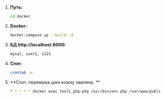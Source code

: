 
1. **Путь:**

    ```bash
    cd docker
    ```

2. **Docker:**

    ```bash
    docker-compose up --build -d
    ```

3. **БД http://localhost:8000:**

    ```bash
    mysql, user1, s123
    ```

4. **Cron:**

    ```bash
    crontab -e
    ```

4. **Cron: перевірка ціни кожну хвилину. **

    ```bash
    * * * * * docker exec tools_php-php /usr/bin/env php /var/www/public/update-prices.php >> <путь_до_проекту>/olx/cron.log 2>&1
    ```

